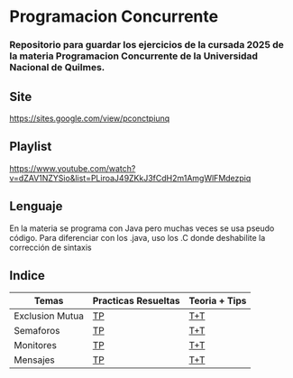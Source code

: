 # Programacion Concurrente
### Repositorio para guardar los ejercicios de la cursada 2025 de la materia Programacion Concurrente de la Universidad Nacional de Quilmes.
## Site
https://sites.google.com/view/pconctpiunq
## Playlist
https://www.youtube.com/watch?v=dZAV1NZYSio&list=PLiroaJ49ZKkJ3fCdH2m1AmgWlFMdezpiq

## Lenguaje 
En la materia se programa con Java pero muchas veces se usa pseudo código. Para diferenciar con los .java, uso los .C donde deshabilite la corrección de sintaxis

## Indice

| Temas           | Practicas Resueltas                                                        | Teoria + Tips |
|-----------------|----------------------------------------------------------------------------|----------------|
| Exclusion Mutua | [TP](https://github.com/MateoGiuffra/concurrente/blob/main/ExclusionMutua) |[T+T](https://github.com/MateoGiuffra/concurrente/blob/main/ExclusionMutua/ExclusionMutua.md) |
| Semaforos       | [TP](https://github.com/MateoGiuffra/concurrente/blob/main/Semaforos)      |[T+T](https://github.com/MateoGiuffra/concurrente/blob/main/Semaforos/Semaforos.md) |
| Monitores       | [TP](https://github.com/MateoGiuffra/concurrente/blob/main/Monitores)      |[T+T](https://github.com/MateoGiuffra/concurrente/blob/main/Monitores/Monitores.md) |
| Mensajes         | [TP](https://github.com/MateoGiuffra/concurrente/blob/main/Mensajes)       |[T+T](https://github.com/MateoGiuffra/concurrente/blob/main/Mensajes/Mensajes.md) |


